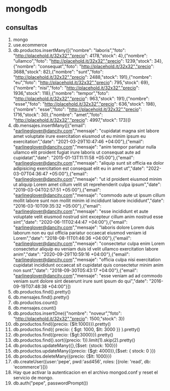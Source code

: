 # mongodb

## consultas

1. mongo
1. use.ecommerce
1. db.productos.insertMany([{"nombre": "laboris","foto": "http://placehold.it/32x32","precio": 4178,"stock": 4},{"nombre": "ullamco","foto": "http://placehold.it/32x32","precio": 1239,"stock": 34},{"nombre": "consequat","foto": "http://placehold.it/32x32","precio": 3688,"stock": 82},{"nombre": "sunt","foto": "http://placehold.it/32x32","precio": 2488,"stock": 191},{"nombre": "eu","foto": "http://placehold.it/32x32","precio": 795,"stock": 69},{"nombre": "nisi","foto": "http://placehold.it/32x32","precio": 1936,"stock": 118},{"nombre": "tempor","foto": "http://placehold.it/32x32","precio": 963,"stock": 191},{"nombre": "esse","foto": "http://placehold.it/32x32","precio": 636,"stock": 198},{"nombre": "esse","foto": "http://placehold.it/32x32","precio": 1716,"stock": 30},{"nombre": "amet","foto": "http://placehold.it/32x32","precio": 4997,"stock": 173}])
1. db.mensajes.insertMany([{"email": "earlineglover@dancity.com","mensaje": "cupidatat magna sint labore amet voluptate irure exercitation eiusmod ut eu minim ipsum eu exercitation","date": "2021-03-29T10:47:46 +04:00"},{"email": "earlineglover@dancity.com","mensaje": "anim tempor pariatur nulla ullamco elit proident fugiat irure laboris ut consequat aute ad cupidatat","date": "2015-01-13T11:11:58 +05:00"},{"email": "earlineglover@dancity.com","mensaje": "aliquip sunt sit officia ea dolor adipisicing exercitation est consequat elit eu in amet ut","date": "2022-03-07T04:36:47 +05:00"},{"email": "earlineglover@dancity.com","mensaje": "ut id proident eiusmod minim ut aliquip Lorem amet cillum velit sit reprehenderit culpa ipsum","date": "2019-03-04T02:57:51 +05:00"},{"email": "earlineglover@dancity.com","mensaje": "commodo aute ut ipsum cillum mollit labore sunt non mollit minim id incididunt labore incididunt","date": "2016-03-10T09:35:32 +05:00"},{"email": "earlineglover@dancity.com","mensaje": "esse incididunt et aute voluptate velit eiusmod nostrud sint excepteur cillum anim nostrud esse sint","date": "2020-06-11T02:44:47 +04:00"},{"email": "earlineglover@dancity.com","mensaje": "laboris dolore Lorem duis laborum non eu qui officia pariatur occaecat eiusmod veniam id Lorem","date": "2018-08-11T01:46:36 +04:00"},{"email": "earlineglover@dancity.com","mensaje": "consectetur culpa enim Lorem consectetur aliquip eu veniam duis id velit ullamco exercitation labore anim","date": "2020-09-29T10:59:16 +04:00"},{"email": "earlineglover@dancity.com","mensaje": "officia culpa nisi exercitation cupidatat incididunt occaecat sit cupidatat quis consectetur minim anim non sunt","date": "2018-09-30T05:43:17 +04:00"},{"email": "earlineglover@dancity.com","mensaje": "esse veniam ad ad commodo veniam sunt dolore sint deserunt irure sunt ipsum do qui","date": "2016-09-19T07:48:38 +04:00"}])
1. db.productos.find().pretty()
1. db.mensajes.find().pretty()
1. db.productos.count()
1. db.mensajes.count()
1. db.productos.insertOne({"nombre": "noveur","foto": "http://placehold.it/32x32","precio": 1500,"stock": 3})
1. db.productos.find({precio: {$lt:1000}}).pretty()
1. db.productos.find({ precio: { $gt: 1000, $lt: 3000 }} ).pretty()
1. db.productos.find({precio: {$gt:3000}}).pretty()
1. db.productos.find().sort({precio: 1}).limit(1).skip(2).pretty()
1. db.productos.updateMany({},{$set: {stock: 100}})
1. db.productos.updateMany({precio: {$gt: 4000}},{$set: { stock: 0 }})
1. db.productos.deleteMany({precio: {$lt: 1000}})
1. db.createUser({user:'pepe', pwd:'asd456', roles: [{role: 'read', db: 'ecommerce'}]})
1. Hay que activar la autenticacion en el archivo mongod.conf y reset el servicio de mongo.
1. db.auth("pepe", passwordPrompt())

